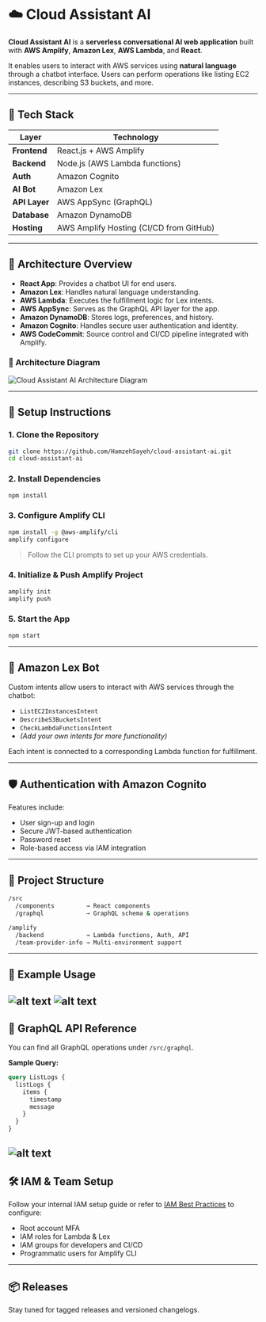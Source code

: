 # ☁️ Cloud Assistant AI

**Cloud Assistant AI** is a **serverless conversational AI web application** built with **AWS Amplify**, **Amazon Lex**, **AWS Lambda**, and **React**.

It enables users to interact with AWS services using **natural language** through a chatbot interface. Users can perform operations like listing EC2 instances, describing S3 buckets, and more.

---

## 🔧 Tech Stack

| Layer         | Technology                               |
|---------------|-------------------------------------------|
| **Frontend**  | React.js + AWS Amplify                    |
| **Backend**   | Node.js (AWS Lambda functions)            |
| **Auth**      | Amazon Cognito                            |
| **AI Bot**    | Amazon Lex                                |
| **API Layer** | AWS AppSync (GraphQL)                     |
| **Database**  | Amazon DynamoDB                           |
| **Hosting**   | AWS Amplify Hosting (CI/CD from GitHub)   |

---

## 📐 Architecture Overview

- **React App**: Provides a chatbot UI for end users.
- **Amazon Lex**: Handles natural language understanding.
- **AWS Lambda**: Executes the fulfillment logic for Lex intents.
- **AWS AppSync**: Serves as the GraphQL API layer for the app.
- **Amazon DynamoDB**: Stores logs, preferences, and history.
- **Amazon Cognito**: Handles secure user authentication and identity.
- **AWS CodeCommit**: Source control and CI/CD pipeline integrated with Amplify.

### 📌 Architecture Diagram

![Cloud Assistant AI Architecture Diagram](./mnt/data/4f811b07-9a38-4a24-8536-df56717bd675.png)

---

## 🚀 Setup Instructions

### 1. Clone the Repository
```bash
git clone https://github.com/HamzehSayeh/cloud-assistant-ai.git
cd cloud-assistant-ai
```

### 2. Install Dependencies
```bash
npm install
```

### 3. Configure Amplify CLI
```bash
npm install -g @aws-amplify/cli
amplify configure
```
> Follow the CLI prompts to set up your AWS credentials.

### 4. Initialize & Push Amplify Project
```bash
amplify init
amplify push
```

### 5. Start the App
```bash
npm start
```

---

## 🧠 Amazon Lex Bot

Custom intents allow users to interact with AWS services through the chatbot:

- `ListEC2InstancesIntent`
- `DescribeS3BucketsIntent`
- `CheckLambdaFunctionsIntent`
- *(Add your own intents for more functionality)*

Each intent is connected to a corresponding Lambda function for fulfillment.

---

## 🛡️ Authentication with Amazon Cognito

Features include:

- User sign-up and login
- Secure JWT-based authentication
- Password reset
- Role-based access via IAM integration

---

## 📁 Project Structure

```bash
/src
  /components         → React components
  /graphql            → GraphQL schema & operations

/amplify
  /backend            → Lambda functions, Auth, API
  /team-provider-info → Multi-environment support
```

---

## 🧪 Example Usage

![alt text](<Screenshot 2025-05-19 at 20.40.47-1.png>)
![alt text](<Screenshot 2025-05-19 at 20.40.17-1.png>)
---

## 🧾 GraphQL API Reference

You can find all GraphQL operations under `/src/graphql`.

**Sample Query:**
```graphql
query ListLogs {
  listLogs {
    items {
      timestamp
      message
    }
  }
}
```
![alt text](<Screenshot 2025-05-19 at 20.42.02-1.png>)
---

## 🛠️ IAM & Team Setup

Follow your internal IAM setup guide or refer to [IAM Best Practices](https://docs.aws.amazon.com/IAM/latest/UserGuide/best-practices.html) to configure:

- Root account MFA
- IAM roles for Lambda & Lex
- IAM groups for developers and CI/CD
- Programmatic users for Amplify CLI

---

## 📦 Releases

Stay tuned for tagged releases and versioned changelogs.
